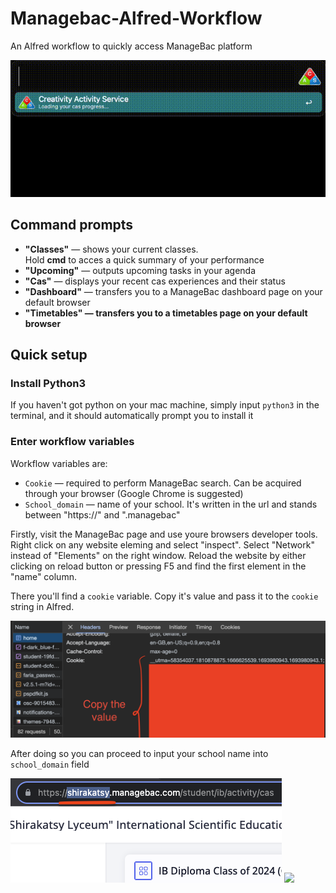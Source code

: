 <h1>Managebac-Alfred-Workflow</h1>
<p>An Alfred workflow to quickly access ManageBac platform</p>
<img src="./README/preview.gif">


<h2>Command prompts</h2>
<ul>
<li><b>"Classes"</b> — shows your current classes.<br> Hold <b>cmd</b> to acces a quick summary of your performance </li>
<li><b>"Upcoming"</b> — outputs upcoming tasks in your agenda</li>
<li><b>"Cas"</b> — displays your recent cas experiences and their status</li>
<li><b>"Dashboard"</b> — transfers you to a ManageBac dashboard page on your default browser</li>
<li><b>"Timetables" — transfers you to a timetables page on your default browser</b></li>
</ul>

<h2>Quick setup</h2>
<h3>Install Python3</h3>
<p>If you haven't got python on your mac machine, simply input <code>python3</code> in the terminal, and it should automatically prompt you to install it</p>

<h3>Enter workflow variables</h3>
<p>Workflow variables are:</p>
<ul>
<li><code>Cookie</code> — required to perform ManageBac search. Can be acquired through your browser (Google Chrome is suggested)</li>
<li><code>School_domain</code> — name of your school. It's written in the url and stands between "https://" and ".managebac"</li>
</ul>
<p>Firstly, visit the ManageBac page and use youre browsers developer tools. Right click on any website eleming and select "inspect". Select "Network" instead of "Elements" on the right window. Reload the website by either clicking on reload button or pressing F5 and find the first element in the "name" column. </p> 
<p>There you'll find a <code>cookie</code> variable. Copy it's value and pass it to the <code>cookie</code> string in Alfred.
</p>
<img src="./README/cookie_value.png">
<p>After doing so you can proceed to input your school name into <code>school_domain</code> field</p>
<img src="./README/school_domain.png">
<img src="./README/tutrorial.gif">
